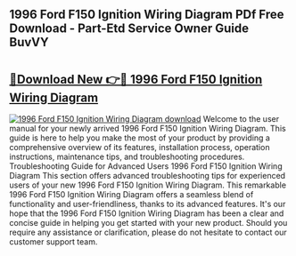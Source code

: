 ## 1996 Ford F150 Ignition Wiring Diagram PDf Free Download - Part-Etd Service Owner Guide BuvVY

# <h2><a href="http://dfkwfhz.blite.top/?on=1996+Ford+F150+Ignition+Wiring+Diagram">🔗Download New 👉🔴 1996 Ford F150 Ignition Wiring Diagram</a></h2>

[![1996 Ford F150 Ignition Wiring Diagram download](https://i.imgur.com/lujVjoI.png)](http://dfkwfhz.blite.top/?on=1996+Ford+F150+Ignition+Wiring+Diagram)
Welcome to the user manual for your newly arrived 1996 Ford F150 Ignition Wiring Diagram. This guide is here to help you make the most of your product by providing a comprehensive overview of its features, installation process, operation instructions, maintenance tips, and troubleshooting procedures. Troubleshooting Guide for Advanced Users 1996 Ford F150 Ignition Wiring Diagram This section offers advanced troubleshooting tips for experienced users of your new 1996 Ford F150 Ignition Wiring Diagram. This remarkable 1996 Ford F150 Ignition Wiring Diagram offers a seamless blend of functionality and user-friendliness, thanks to its advanced features. It's our hope that the 1996 Ford F150 Ignition Wiring Diagram has been a clear and concise guide in helping you get started with your new product. Should you require any assistance or clarification, please do not hesitate to contact our customer support team.
